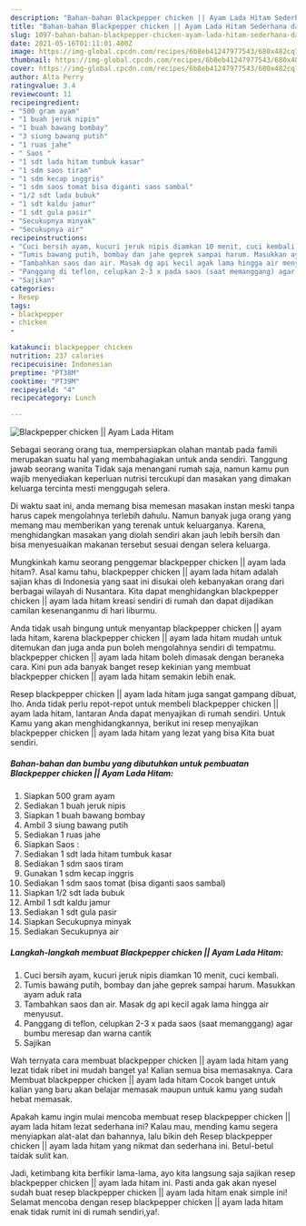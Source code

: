 ```yaml
---
description: "Bahan-bahan Blackpepper chicken || Ayam Lada Hitam Sederhana dan Mudah Dibuat"
title: "Bahan-bahan Blackpepper chicken || Ayam Lada Hitam Sederhana dan Mudah Dibuat"
slug: 1097-bahan-bahan-blackpepper-chicken-ayam-lada-hitam-sederhana-dan-mudah-dibuat
date: 2021-05-16T01:11:01.400Z
image: https://img-global.cpcdn.com/recipes/6b8eb41247977543/680x482cq70/blackpepper-chicken-ayam-lada-hitam-foto-resep-utama.jpg
thumbnail: https://img-global.cpcdn.com/recipes/6b8eb41247977543/680x482cq70/blackpepper-chicken-ayam-lada-hitam-foto-resep-utama.jpg
cover: https://img-global.cpcdn.com/recipes/6b8eb41247977543/680x482cq70/blackpepper-chicken-ayam-lada-hitam-foto-resep-utama.jpg
author: Alta Perry
ratingvalue: 3.4
reviewcount: 11
recipeingredient:
- "500 gram ayam"
- "1 buah jeruk nipis"
- "1 buah bawang bombay"
- "3 siung bawang putih"
- "1 ruas jahe"
- " Saos "
- "1 sdt lada hitam tumbuk kasar"
- "1 sdm saos tiram"
- "1 sdm kecap inggris"
- "1 sdm saos tomat bisa diganti saos sambal"
- "1/2 sdt lada bubuk"
- "1 sdt kaldu jamur"
- "1 sdt gula pasir"
- "Secukupnya minyak"
- "Secukupnya air"
recipeinstructions:
- "Cuci bersih ayam, kucuri jeruk nipis diamkan 10 menit, cuci kembali."
- "Tumis bawang putih, bombay dan jahe geprek sampai harum. Masukkan ayam aduk rata"
- "Tambahkan saos dan air. Masak dg api kecil agak lama hingga air menyusut."
- "Panggang di teflon, celupkan 2-3 x pada saos (saat memanggang) agar bumbu meresap dan warna cantik"
- "Sajikan"
categories:
- Resep
tags:
- blackpepper
- chicken
- 

katakunci: blackpepper chicken  
nutrition: 237 calories
recipecuisine: Indonesian
preptime: "PT38M"
cooktime: "PT39M"
recipeyield: "4"
recipecategory: Lunch

---
```



![Blackpepper chicken || Ayam Lada Hitam](https://img-global.cpcdn.com/recipes/6b8eb41247977543/680x482cq70/blackpepper-chicken-ayam-lada-hitam-foto-resep-utama.jpg)

Sebagai seorang orang tua, mempersiapkan olahan mantab pada famili merupakan suatu hal yang membahagiakan untuk anda sendiri. Tanggung jawab seorang  wanita Tidak saja menangani rumah saja, namun kamu pun wajib menyediakan keperluan nutrisi tercukupi dan masakan yang dimakan keluarga tercinta mesti menggugah selera.

Di waktu  saat ini, anda memang bisa memesan masakan instan meski tanpa harus capek mengolahnya terlebih dahulu. Namun banyak juga orang yang memang mau memberikan yang terenak untuk keluarganya. Karena, menghidangkan masakan yang diolah sendiri akan jauh lebih bersih dan bisa menyesuaikan makanan tersebut sesuai dengan selera keluarga. 



Mungkinkah kamu seorang penggemar blackpepper chicken || ayam lada hitam?. Asal kamu tahu, blackpepper chicken || ayam lada hitam adalah sajian khas di Indonesia yang saat ini disukai oleh kebanyakan orang dari berbagai wilayah di Nusantara. Kita dapat menghidangkan blackpepper chicken || ayam lada hitam kreasi sendiri di rumah dan dapat dijadikan camilan kesenanganmu di hari liburmu.

Anda tidak usah bingung untuk menyantap blackpepper chicken || ayam lada hitam, karena blackpepper chicken || ayam lada hitam mudah untuk ditemukan dan juga anda pun boleh mengolahnya sendiri di tempatmu. blackpepper chicken || ayam lada hitam boleh dimasak dengan beraneka cara. Kini pun ada banyak banget resep kekinian yang membuat blackpepper chicken || ayam lada hitam semakin lebih enak.

Resep blackpepper chicken || ayam lada hitam juga sangat gampang dibuat, lho. Anda tidak perlu repot-repot untuk membeli blackpepper chicken || ayam lada hitam, lantaran Anda dapat menyajikan di rumah sendiri. Untuk Kamu yang akan menghidangkannya, berikut ini resep menyajikan blackpepper chicken || ayam lada hitam yang lezat yang bisa Kita buat sendiri.

<!--inarticleads1-->

##### Bahan-bahan dan bumbu yang dibutuhkan untuk pembuatan Blackpepper chicken || Ayam Lada Hitam:

1. Siapkan 500 gram ayam
1. Sediakan 1 buah jeruk nipis
1. Siapkan 1 buah bawang bombay
1. Ambil 3 siung bawang putih
1. Sediakan 1 ruas jahe
1. Siapkan  Saos :
1. Sediakan 1 sdt lada hitam tumbuk kasar
1. Sediakan 1 sdm saos tiram
1. Gunakan 1 sdm kecap inggris
1. Sediakan 1 sdm saos tomat (bisa diganti saos sambal)
1. Siapkan 1/2 sdt lada bubuk
1. Ambil 1 sdt kaldu jamur
1. Sediakan 1 sdt gula pasir
1. Siapkan Secukupnya minyak
1. Sediakan Secukupnya air




<!--inarticleads2-->

##### Langkah-langkah membuat Blackpepper chicken || Ayam Lada Hitam:

1. Cuci bersih ayam, kucuri jeruk nipis diamkan 10 menit, cuci kembali.
1. Tumis bawang putih, bombay dan jahe geprek sampai harum. Masukkan ayam aduk rata
1. Tambahkan saos dan air. Masak dg api kecil agak lama hingga air menyusut.
1. Panggang di teflon, celupkan 2-3 x pada saos (saat memanggang) agar bumbu meresap dan warna cantik
1. Sajikan




Wah ternyata cara membuat blackpepper chicken || ayam lada hitam yang lezat tidak ribet ini mudah banget ya! Kalian semua bisa memasaknya. Cara Membuat blackpepper chicken || ayam lada hitam Cocok banget untuk kalian yang baru akan belajar memasak maupun untuk kamu yang sudah hebat memasak.

Apakah kamu ingin mulai mencoba membuat resep blackpepper chicken || ayam lada hitam lezat sederhana ini? Kalau mau, mending kamu segera menyiapkan alat-alat dan bahannya, lalu bikin deh Resep blackpepper chicken || ayam lada hitam yang nikmat dan sederhana ini. Betul-betul taidak sulit kan. 

Jadi, ketimbang kita berfikir lama-lama, ayo kita langsung saja sajikan resep blackpepper chicken || ayam lada hitam ini. Pasti anda gak akan nyesel sudah buat resep blackpepper chicken || ayam lada hitam enak simple ini! Selamat mencoba dengan resep blackpepper chicken || ayam lada hitam enak tidak rumit ini di rumah sendiri,ya!.

